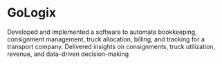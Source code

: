 # GoLogix
Developed and implemented a software to automate bookkeeping, consignment management, truck allocation, billing, and tracking for a transport company. Delivered insights on consignments, truck utilization, revenue, and data-driven decision-making
